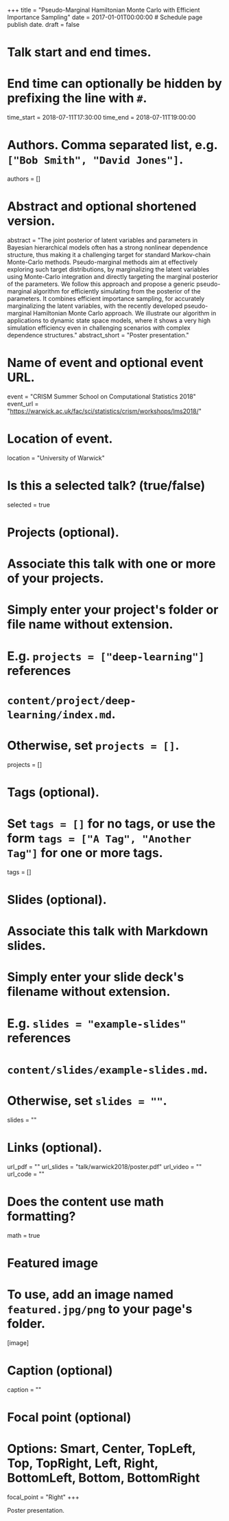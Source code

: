 +++
title = "Pseudo-Marginal Hamiltonian Monte Carlo with Efficient Importance Sampling"
date = 2017-01-01T00:00:00  # Schedule page publish date.
draft = false

# Talk start and end times.
#   End time can optionally be hidden by prefixing the line with `#`.
time_start = 2018-07-11T17:30:00
time_end = 2018-07-11T19:00:00

# Authors. Comma separated list, e.g. `["Bob Smith", "David Jones"]`.
authors = []

# Abstract and optional shortened version.
abstract = "The joint posterior of latent variables and parameters in Bayesian hierarchical models often has a strong nonlinear dependence structure, thus making it a challenging target for standard Markov-chain Monte-Carlo methods. Pseudo-marginal methods aim at effectively exploring such target distributions, by marginalizing the latent variables using Monte-Carlo integration and directly targeting the marginal posterior of the parameters. We follow this approach and propose a generic pseudo-marginal algorithm for efficiently simulating from the posterior of the parameters. It combines efficient importance sampling, for accurately marginalizing the latent variables, with the recently developed pseudo-marginal Hamiltonian Monte Carlo approach. We illustrate our algorithm in applications to dynamic state space models, where it shows a very high simulation efficiency even in challenging scenarios with complex dependence structures."
abstract_short = "Poster presentation."

# Name of event and optional event URL.
event = "CRISM Summer School on Computational Statistics 2018"
event_url = "https://warwick.ac.uk/fac/sci/statistics/crism/workshops/lms2018/"

# Location of event.
location = "University of Warwick"

# Is this a selected talk? (true/false)
selected = true

# Projects (optional).
#   Associate this talk with one or more of your projects.
#   Simply enter your project's folder or file name without extension.
#   E.g. `projects = ["deep-learning"]` references 
#   `content/project/deep-learning/index.md`.
#   Otherwise, set `projects = []`.
projects = []

# Tags (optional).
#   Set `tags = []` for no tags, or use the form `tags = ["A Tag", "Another Tag"]` for one or more tags.
tags = []

# Slides (optional).
#   Associate this talk with Markdown slides.
#   Simply enter your slide deck's filename without extension.
#   E.g. `slides = "example-slides"` references 
#   `content/slides/example-slides.md`.
#   Otherwise, set `slides = ""`.
slides = ""

# Links (optional).
url_pdf = ""
url_slides = "talk/warwick2018/poster.pdf"
url_video = ""
url_code = ""

# Does the content use math formatting?
math = true

# Featured image
# To use, add an image named `featured.jpg/png` to your page's folder. 
[image]
  # Caption (optional)
  caption = ""

  # Focal point (optional)
  # Options: Smart, Center, TopLeft, Top, TopRight, Left, Right, BottomLeft, Bottom, BottomRight
  focal_point = "Right"
+++

Poster presentation.